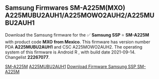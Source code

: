 <h2>Samsung Firmwares SM-A225M(MXO) A225MUBU2AUH1/A225MOWO2AUH2/A225MUBU2AUH1</h2>
Download the Samsung firmware for the ✅ <strong>Samsung SSP </strong> ⭐ <strong>SM-A225M</strong> with product code <strong>MXO</strong> <strong> from Mexico</strong>. This firmware has version number PDA <strong>A225MUBU2AUH1</strong> and CSC A225MOWO2AUH2. The operating system of this firmware is Android R , with build date 2021-09-14. Changelist <strong>22267077</strong>.


[SM-A225M](https://samfirm.shop/samsung/model/SM-A225M)
[A225MUBU2AUH1](https://samfirm.shop/samsung/pda/A225MUBU2AUH1)
[Download Firmware Samsung SSP SM-A225M](https://samfirm.shop/samsung/firmware/456132)
